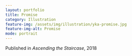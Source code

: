 ```yaml
---
layout: portfolio
title: Promise
category: Illustration
feature-img: /assets/img/illustration/yka-promise.jpg
feature-img-alt: Promise
mode: portrait
---
```


Published in *Ascending the Staircase*, 2018
